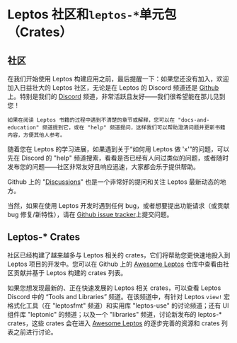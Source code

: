 # Leptos 社区和`leptos-*`单元包（Crates）

## 社区

在我们开始使用 Leptos 构建应用之前，最后提醒一下：如果您还没有加入，欢迎加入日益壮大的 Leptos 社区，无论是在 Leptos 的 Discord 频道还是 [Github](https://github.com/leptos-rs/leptos) 上。特别是我们的 [Discord](https://discord.gg/YdRAhS7eQB) 频道，非常活跃且友好——我们很希望能在那儿见到您！

```admonish note
如果在阅读 Leptos 书籍的过程中遇到不清楚的章节或解释，您可以在 "docs-and-education" 频道提到它，或在 "help" 频道提问，这样我们可以帮助澄清问题并更新书籍内容，方便其他人参考。
```

随着您在 Leptos 的学习进展，如果遇到关于“如何用 Leptos 做 'x'”的问题，可以先在 Discord 的 "help" 频道搜索，看看是否已经有人问过类似的问题，或者随时发布您的问题——社区非常友好且响应迅速，大家都会乐于提供帮助。

Github 上的 "[Discussions](https://github.com/leptos-rs/leptos/discussions)" 也是一个非常好的提问和关注 Leptos 最新动态的地方。

当然，如果在使用 Leptos 开发时遇到任何 bug，或者想要提出功能请求（或贡献 bug 修复/新特性），请在 [Github issue tracker](https://github.com/leptos-rs/leptos/issues)上提交问题。

## Leptos-* Crates

社区已经构建了越来越多与 Leptos 相关的 crates，它们将帮助您更快速地投入到 Leptos 项目的开发中。您可以在 Github 上的 [Awesome Leptos](https://github.com/leptos-rs/awesome-leptos) 仓库中查看由社区贡献并基于 Leptos 构建的 crates 列表。

如果您想发现最新的、正在快速发展的 Leptos 相关 crates，可以查看 Leptos Discord 中的 “Tools and Libraries” 频道。在该频道中，有针对 Leptos `view!` 宏格式化工具（在 "leptosfmt" 频道）和实用库 "leptos-use" 的讨论频道；还有 UI 组件库 "leptonic" 的频道；以及一个 "libraries" 频道，讨论新发布的 leptos-* crates，这些 crates 会在进入 [Awesome Leptos](https://github.com/leptos-rs/awesome-leptos) 的逐步完善的资源和 crates 列表之前进行讨论。
